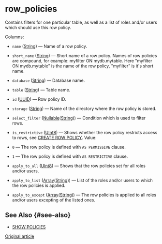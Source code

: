 # row_policies

Contains filters for one particular table, as well as a list of roles and/or users which should use this row policy.

Columns:
-    `name` ([String](../../sql-reference/data-types/string.md)) — Name of a row policy.

-    `short_name` ([String](../../sql-reference/data-types/string.md)) — Short name of a row policy. Names of row policies are compound, for example: myfilter ON mydb.mytable. Here "myfilter ON mydb.mytable" is the name of the row policy, "myfilter" is it's short name.

-    `database` ([String](../../sql-reference/data-types/string.md)) — Database name.

-    `table` ([String](../../sql-reference/data-types/string.md)) — Table name.

-    `id` ([UUID](../../sql-reference/data-types/uuid.md)) — Row policy ID.

-    `storage` ([String](../../sql-reference/data-types/string.md)) — Name of the directory where the row policy is stored.

-    `select_filter` ([Nullable](../../sql-reference/data-types/nullable.md)([String](../../sql-reference/data-types/string.md))) — Condition which is used to filter rows.

-    `is_restrictive` ([UInt8](../../sql-reference/data-types/int-uint.md#uint-ranges)) — Shows whether the row policy restricts access to rows, see [CREATE ROW POLICY](../../sql-reference/statements/create/row-policy.md#create-row-policy-as). Value:
- `0` — The row policy is defined with `AS PERMISSIVE` clause.
- `1` — The row policy is defined with `AS RESTRICTIVE` clause.

-    `apply_to_all` ([UInt8](../../sql-reference/data-types/int-uint.md#uint-ranges)) — Shows that the row policies set for all roles and/or users.

-    `apply_to_list` ([Array](../../sql-reference/data-types/array.md)([String](../../sql-reference/data-types/string.md))) — List of the roles and/or users to which the row policies is applied.

-    `apply_to_except` ([Array](../../sql-reference/data-types/array.md)([String](../../sql-reference/data-types/string.md))) — The row policies is applied to all roles and/or users excepting of the listed ones.

## See Also {#see-also}

-   [SHOW POLICIES](../../sql-reference/statements/show.md#show-policies-statement)

[Original article](https://clickhouse.com/docs/en/operations/system-tables/row_policies) <!--hide-->
